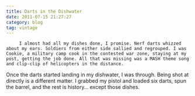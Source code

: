 ```yaml
---
title: Darts in the Dishwater
date: 2011-07-15 21:27:27
category: blog
tag: vintage
---
```

         I almost had all my dishes done, I promise. Nerf darts whizzed about my ears. Soldiers from either side sallied and regrouped. I was Cookie, a military camp cook in the contested war zone, staying at my post, getting the job done. All that was missing was a MASH theme song and clip-clip of helicopters in the distance. 

 Once the darts started landing in my dishwater, I was through. Being shot at directly is a different matter. I grabbed my pistol and loaded six darts, spun the barrel, and the rest is history… except those dishes. 